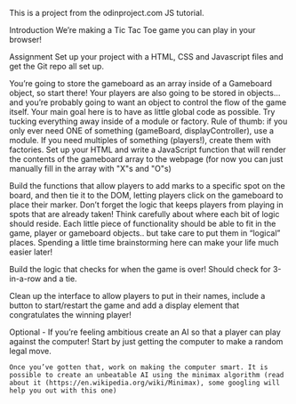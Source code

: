This is a project from the odinproject.com JS tutorial. 

Introduction
We’re making a Tic Tac Toe game you can play in your browser!

Assignment
Set up your project with a HTML, CSS and Javascript files and get the Git repo all set up.

You’re going to store the gameboard as an array inside of a Gameboard object, so start there! 
Your players are also going to be stored in objects… and you’re probably going to want an object to control the flow of the game itself.
    Your main goal here is to have as little global code as possible. 
        Try tucking everything away inside of a module or factory. Rule of thumb: if you only ever need ONE of something (gameBoard, displayController), use a module. If you need multiples of something (players!), create them with factories.
    Set up your HTML and write a JavaScript function that will render the contents of the gameboard array to the webpage (for now you can just manually fill in the array with "X"s and "O"s)

Build the functions that allow players to add marks to a specific spot on the board, and then tie it to the DOM, letting players click on the gameboard to place their marker. Don’t forget the logic that keeps players from playing in spots that are already taken!
    Think carefully about where each bit of logic should reside. Each little piece of functionality should be able to fit in the game, player or gameboard objects.. but take care to put them in “logical” places. Spending a little time brainstorming here can make your life much easier later!

Build the logic that checks for when the game is over! Should check for 3-in-a-row and a tie.

Clean up the interface to allow players to put in their names, include a button to start/restart the game and add a display element that congratulates the winning player!

Optional - If you’re feeling ambitious create an AI so that a player can play against the computer!
    Start by just getting the computer to make a random legal move.

    Once you’ve gotten that, work on making the computer smart. It is possible to create an unbeatable AI using the minimax algorithm (read about it (https://en.wikipedia.org/wiki/Minimax), some googling will help you out with this one)